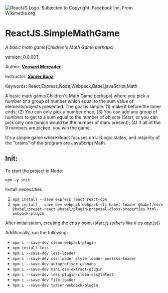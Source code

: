 ![ReactJS Logo. Subjected to Copyright. Facebook Inc. From Wikimedia.org](https://upload.wikimedia.org/wikipedia/commons/a/a7/React-icon.svg)

# ReactJS.SimpleMathGame
*A basic math game(Children's Math Game perhaps)*

version: 0.0.001

Author: **[Vernard Mercader](http://vernard.net)**

Instructor: **[Samer Buna](http://edgecoders.com)**

Keywords: React,Express,Node,Webpack,Babel,javaScript,Math

A basic math game(Children's Math Game perhaps) where you pick a number or a group of number which equal to the sum value of elements/objects presented. The goal is simple: (1) make it before the timer ends; (2) You can only pick a number once; (3) You can add any group of numbers to get to a sum equal to the number of objects (Star), or you can pick only one (which would be the number of stars present); (4) If all of the 9 numbers are picked, you win the game.  

It's a simple game where React focuses on UI Logic states, and majority of the "brains" of the program are JavaScript Math.

## Init:

To start the project in Node:

    npm -y init

Install necessities

1. `npm install --save express react react-dom`
2. `npm install --save-dev webpack webpack-cli babel-loader @babel/core @babel/preset-react @babel/plugin-proposal-class-properties html-webpack-plugin`

After initialisation, creating the entry point (start.js (*others like it as app.js*))

Additionally, run the following:

* `npm i --save-dev clean-webpack-plugin`
* `npm install less`
* `npm i --save-dev less-loader`
* `npm i --save-dev css-loader style-loader postcss-loader`
* `npm i --save-dev autoprefixer cssnano`
* `npm i --save-dev mini-css-extract-plugin`
* `npm i --save-dev less-plugin-clean-css@latest`
* `npm i --save-dev file-loader`
* `npm i --save-dev terser-webpack-plugin`